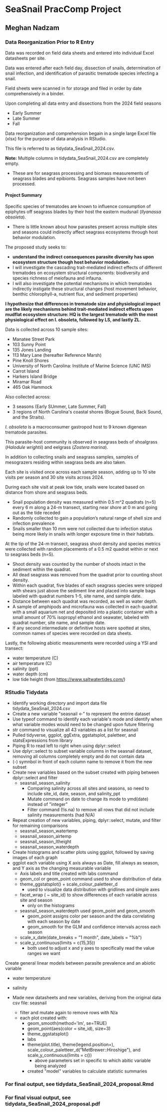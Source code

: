 # SeaSnail PracComp Project
## Meghan Nadzam
### Data Reorganization Prior to R Entry

Data was recorded on field data sheets and entered into individual Excel datasheets per site. 

Data was entered after each field day, dissection of snails, determination of snail infection, and identification of parasitic trematode species infecting a snail. 

Field sheets were scanned in for storage and filed in order by date comprehensively in a binder.

Upon completing all data entry and dissections from the 2024 field seasons 
- Early Summer
- Late Summer
- Fall

Data reorganization and comprehension begain in a single large Excel file (xlsx) for the purpose of data analysis in RStudio. 

This file is referred to as tidydata_SeaSnail_2024.csv.

**Note:** Multiple columns in tidydata_SeaSnail_2024.csv are completely empty. 

- These are for seagrass processing and biomass measurements of seagrass blades and epibionts. Seagrass samples have not been processed.  

#### Project Summary

Specific species of trematodes are known to influence consumption of epiphytes off seagrass blades by their host the eastern mudsnail (*Ilyanassa obsoleta*).

- There is little known about how parasites present across multiple sites and seasons could indirectly affect seagrass ecosystems through host behavior modulation. 

The proposed study seeks to:

- **understand the indirect consequences parasite diversity has upon ecosystem structure though host behavior modulation.**
- I will investigate the cascading trait-mediated indirect effects of different trematodes on ecosystem structural components: biodiversity and species richness of meiofauna and infauna.
- I will also investigate the potential mechanisms in which trematodes indirectly instigate these structural changes (host movement behavior, benthic chlorophyll-a, nutrient flux, and sediment properties)

**I hypothesize that differences in trematode size and physiological impact are the likely mechanisms behind trait-mediated indirect effects upon mudflat ecosystem structure: HQ is the largest trematode with the most physiological effect on I. obsoleta, followed by LS, and lastly ZL.**

Data is collected across 10 sample sites:
- Manatee Street Park
- 103 Sunny Point
- 135 Jones Landing
- 113 Mary Lane (hereafter Reference Marsh)
- Pine Knoll Shores
- University of North Carolina: Institute of Marine Science (UNC IMS)
- Carrot Island
- Harkers Island Bridge
- Miramar Road
- 465 Oak Hammock

Also collected across:
- 3 seasons (Early SUmmer, Late Summer, Fall)
- 3 regions of North Carolina's coastal shores (Bogue Sound, Back Sound, and the Straits).

*I. obsoleta* is a macroconsumer gastropod host to 9 known digenean trematode parasites. 

This parasite-host community is observed in seagrass beds of shoalgrass (*Halodule wrightii*) and eelgrass (*Zostera marina*). 

In addition to collecting snails and seagrass samples, samples of mesograzers residing within seagrass beds are also taken. 

Each site is visited once across each sample season, adding up to 10 site visits per season and 30 site visits across 2024. 

During each site visit at peak low tide, snails were located based on distance from shore and seagrass beds. 
- Snail population density was measured within 0.5 m^2 quadrats (n=5) every 6 m along a 24-m transect, starting near shore at 0 m and going out as the tide receded
- Randomly collected to gain a population’s natural range of shell size and infection prevalence
- Snails smaller than 10 mm were not collected due to infection status being more likely in snails with longer exposure time in their habitats. 

At the tip of the 24-m transect, seagrass shoot density and species metrics were collected with random placements of a 0.5 m2 quadrat within or next to seagrass beds (n=5). 
- Shoot density was counted by the number of shoots intact in the sediment within the quadrat.
- All dead seagrass was removed from the quadrat prior to counting shoot density.
- Within each quadrat, five blades of each seagrass species were snipped with shears just above the sediment line and placed into sample bags labeled with quadrat numbers 1-5, site name, and sample date.
- Distance between each quadrat was recorded, as well as water depth.
- A sample of amphipods and microfauna was collected in each quadrat with a small aquarium net and deposited into a plastic container with a small amount of 70% isopropyl ethanol and seawater, labeled with quadrat number, site name, and sample date.
- If any second intermediate or definitive hosts were spotted at sites, common names of species were recorded on data sheets.

Lastly, the following abiotic measurements were recorded using a YSI and transect: 
- water temperature (C)
- air temperature (C)
- salinity (ppt)
- water depth (cm)
- low tide height (from https://www.saltwatertides.com/)

### RStudio Tidydata

- Identify working directory and import data file tidydata_SeaSnail_2024.csv
- Create a new variable "seasnail <-" to represent the entrire dataset
- Use typeof command to identify each variable's mode and identify when what variable modes would need to be changed upon future filtering
- str command to visualize all 43 variables as a list for seasnail
- Pulled tidyverse, ggplot, ggExtra, ggstatsplot, paletteer, and statsExpressions from library
- Piping R to read left to right when using dplyr::select
- Use dplyr::select to subset variable columns in the seasnail dataset, removing all columns completely empty and do not contain data
- (-) symnbol in front of each column name to remove it from the new subset
- Create new variables based on the subset created with piping between dplyr::select and filter
    - seasnail_season_salinity
        - Comparing salinity across all sites and seasons, so need to include site_id, date, season, and salinity_ppt
        - Mutate command on date to change its mode to ymd(date) instead of "integer"
        - Filter command (!is.na) to remove all rows that did not include salinity measurements (had N/A)
- Repeat creation of new variables, piping, dplyr::select, mutate, and filter for remaining comparisons
    - seasnail_season_watertemp
    - seasnail_season_airtemp
    - seasnail_season_ltheight
    - seasnail_season_waterdepth
- Create histograms and scatter plots using ggplot, followed by saving images of each graph
- ggplot each variable using X axis always as Date, fill always as season, and Y axis as the changing measurable variable
    - Axis labels and title created with labs command
    - geom_col or geom_point command used to show distribution of data
    - theme_ggstatsplot() + scale_colour_paletteer_d
        - used to visualize data distribution with gridlines and simple axes
    - facet_wrap ( ~ site_id) to show differences of each variable across site and season
        - only on the histograms
    - seasnail_season_waterdepth used geom_point and geom_smooth
        - geom_point assigns color per season and the data correlating with each season by date
        - geom_smooth for the GLM and confidence intervals across each season
    - scale_x_date(date_breaks = "1 month", date_labels = "%b")
    - scale_y_continuous(limits = c(15,35))
        - both used to adjust x and y axes to specifically read the value ranges we want

Create general linear models between parasite prevalence and an abiotic variable
- water temperature
- salinity

- Made new datasheets and new variables, deriving from the original data csv file: seasnail
    - filter and mutate again to remove rows with N/a
    - each plot created with:
        - geom_smooth(method='lm', se=TRUE)
        - geom_point(aes(color = site_id), size=3)
        - theme_ggstatsplot() 
        - labs
        -  theme(plot.title), theme(legend.position=), scale_colour_paletteer_d("MetBrewer::Hiroshige"), and scale_y_continuous(limits = c())
            - above parameters set in specific to which abitic variable being analyzed
        - created "model" variables to calculate statistic summaries


### For final output, see tidydata_SeaSnail_2024_proposal.Rmd
### For final visual output, see tidydata_SeaSnail_2024_proposal.pdf
